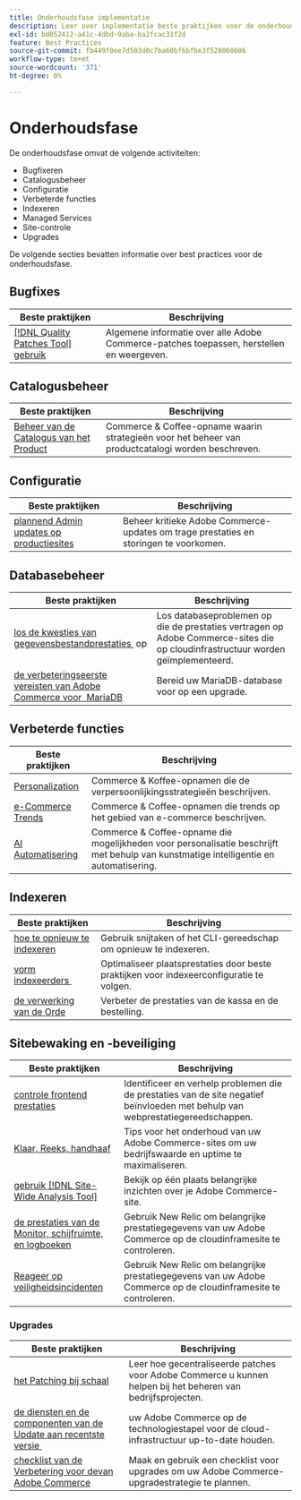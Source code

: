 ```yaml
---
title: Onderhoudsfase implementatie
description: Leer over implementatie beste praktijken voor de onderhoudsfase van projecten van Adobe Commerce.
exl-id: bd052412-a41c-4dbd-9aba-ba2fcac31f2d
feature: Best Practices
source-git-commit: fb449f0ee7d503d0c7ba60bf6bfbe3f528060606
workflow-type: tm+mt
source-wordcount: '371'
ht-degree: 0%

---
```


# Onderhoudsfase

De onderhoudsfase omvat de volgende activiteiten:

- Bugfixeren
- Catalogusbeheer
- Configuratie
- Verbeterde functies
- Indexeren
- Managed Services
- Site-controle
- Upgrades

De volgende secties bevatten informatie over best practices voor de onderhoudsfase.

## Bugfixes

| Beste praktijken | Beschrijving |
|-----------------------------------------------------------------------------------|-------------------------------------------------------------------------------|
| [[!DNL Quality Patches Tool]  gebruik ](../../../tools/quality-patches-tool/usage.md) | Algemene informatie over alle Adobe Commerce-patches toepassen, herstellen en weergeven. |

## Catalogusbeheer

| Beste praktijken | Beschrijving |
|------------------------------------------------------------------------------------------------------------------------------------------------------------------|--------------------------------------------------------------------------------------|
| [ Beheer van de Catalogus van het Product ](https://www.gotostage.com/channel/fca90f7960be436f9b849215d9e06026/recording/2eea2782fc874047a020391000519f8b/watch?source=CHANNEL) | Commerce &amp; Coffee-opname waarin strategieën voor het beheer van productcatalogi worden beschreven. |

## Configuratie

| Beste praktijken | Beschrijving |
|-------------------------------------------------------------------------------------------|---------------------------------------------------------------------------------|
| [ plannend Admin updates op productiesites ](scheduling-admin-updates-in-production.md) | Beheer kritieke Adobe Commerce-updates om trage prestaties en storingen te voorkomen. |

## Databasebeheer

| Beste praktijken | Beschrijving |
|--------------------------------------------------------------------------------------------------------|-----------------------------------------------------------------------------------------------------|
| [ los de kwesties van gegevensbestandprestaties &#x200B;](resolve-database-performance-issues.md) op | Los databaseproblemen op die de prestaties vertragen op Adobe Commerce-sites die op cloudinfrastructuur worden geïmplementeerd. |
| [ de verbeteringseerste vereisten van Adobe Commerce voor &#x200B; MariaDB ](mariadb-upgrade.md) | Bereid uw MariaDB-database voor op een upgrade. |

## Verbeterde functies

| Beste praktijken | Beschrijving |
|---------------------------------------------------------------------------------------------------------------------------------------------------------|-----------------------------------------------------------------------------------------------------------------------|
| [ Personalization ](https://www.gotostage.com/channel/fca90f7960be436f9b849215d9e06026/recording/e218545a77de490fb5102eca07d0580a/watch?source=CHANNEL) | Commerce &amp; Koffee-opnamen die de verpersoonlijkingsstrategieën beschrijven. |
| [ e-Commerce Trends ](https://www.gotostage.com/channel/fca90f7960be436f9b849215d9e06026/recording/9a772468d7b64409a3d5dff4d67e656d/watch?source=CHANNEL) | Commerce &amp; Coffee-opnamen die trends op het gebied van e-commerce beschrijven. |
| [ AI Automatisering ](https://www.gotostage.com/channel/fca90f7960be436f9b849215d9e06026/recording/27ae23699c2847be981a23ca098e548f/watch?source=CHANNEL) | Commerce &amp; Coffee-opname die mogelijkheden voor personalisatie beschrijft met behulp van kunstmatige intelligentie en automatisering. |

## Indexeren

| Beste praktijken | Beschrijving |
|------------------------------------------------------------------------------------------------------------|----------------------------------------------------------------------------------|
| [ hoe te opnieuw te indexeren ](https://developer.adobe.com/commerce/php/development/components/indexing/#how-to-reindex) | Gebruik snijtaken of het CLI-gereedschap om opnieuw te indexeren. |
| [ vorm indexeerders &#x200B; ](indexer-configuration.md) | Optimaliseer plaatsprestaties door beste praktijken voor indexeerconfiguratie te volgen. |
| [ de verwerking van de Orde ](order-processing-configuration.md) | Verbeter de prestaties van de kassa en de bestelling. |

## Sitebewaking en -beveiliging

| Beste praktijken | Beschrijving |
|-------------------------------------------------------------------------------------------------------------------------------------------------|-----------------------------------------------------------------------------------------------------------|
| [ controle frontend prestaties ](frontend-performance.md) | Identificeer en verhelp problemen die de prestaties van de site negatief beïnvloeden met behulp van webprestatiegereedschappen. |
| [ Klaar, Reeks, handhaaf ](https://business.adobe.com/blog/basics/ready-set-maintain) | Tips voor het onderhoud van uw Adobe Commerce-sites om uw bedrijfswaarde en uptime te maximaliseren. |
| [ gebruik  [!DNL Site-Wide Analysis Tool]](../../../tools/site-wide-analysis-tool/intro.md#integrations-with-other-adobe-commerce-support-tools) | Bekijk op één plaats belangrijke inzichten over je Adobe Commerce-site. |
| [ de prestaties van de Monitor, schijfruimte, en logboeken ](https://experienceleague.adobe.com/docs/commerce-cloud-service/user-guide/monitor/performance.html) | Gebruik New Relic om belangrijke prestatiegegevens van uw Adobe Commerce op de cloudinframesite te controleren. |
| [ Reageer op veiligheidsincidenten ](respond-to-security-incident.md) | Gebruik New Relic om belangrijke prestatiegegevens van uw Adobe Commerce op de cloudinframesite te controleren. |

### Upgrades

| Beste praktijken | Beschrijving |
|-----------------------------------------------------------------------|--------------------------------------------------------------------------------------------|
| [ het Patching bij schaal ](patching-at-scale.md) | Leer hoe gecentraliseerde patches voor Adobe Commerce u kunnen helpen bij het beheren van bedrijfsprojecten. |
| [ de diensten en de componenten van de Update aan recentste versie &#x200B;](update-services.md) | uw Adobe Commerce op de technologiestapel voor de cloud-infrastructuur up-to-date houden. |
| [ checklist van de Verbetering voor de &#x200B; van Adobe Commerce ](upgrade-checklist.md) | Maak en gebruik een checklist voor upgrades om uw Adobe Commerce-upgradestrategie te plannen. |
